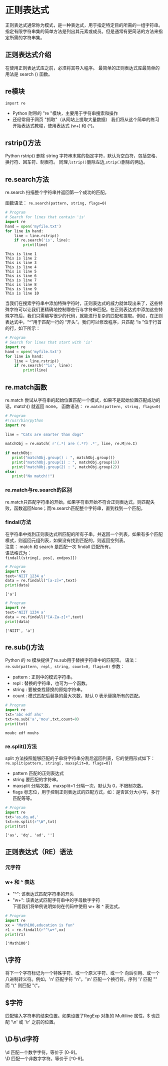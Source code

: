 # 正则表达式
正则表达式通常称为模式，是一种表达式，用于指定特定目的所需的一组字符串。指定有限字符串集的简单方法是列出其元素或成员。但是通常有更简洁的方法来指定所需的字符串集。

## 正则表达式介绍
在使用正则表达式库之前，必须将其导入程序。 最简单的正则表达式库最简单的用法是 search () 函数。

## re模块
`import re`
- Python 附带的 "re "模块，主要用于字符串搜索和操作
- 还经常用于网页 "抓取"（从网站上提取大量数据）
我们将从这个简单的练习开始表达式教程，使用表达式 (w+) 和 (^)。

## rstrip()方法
Python rstrip() 删除 string 字符串末尾的指定字符，默认为空白符，包括空格、换行符、回车符、制表符。
同理,`lstrip()`删除左边,`strip()`删除的两边。

## re.search方法
re.search 扫描整个字符串并返回第一个成功的匹配。

函数语法：
`re.search(pattern, string, flags=0)`


```python
# Program
# Search for lines that contain 'is' 
import re 
hand = open('myfile.txt') 
for line in hand: 
    line = line.rstrip() 
    if re.search('is', line): 
        print(line)
```

    This is line 1
    This is line 2
    This is line 3
    This is line 4
    This is line 5
    This is line 6
    This is line 7
    This is line 8
    This is line 9
    This is line 10


当我们在搜索字符串中添加特殊字符时，正则表达式的威力就体现出来了，这些特殊字符可以让我们更精确地控制哪些行与字符串匹配。在正则表达式中添加这些特殊字符后，我们只需编写很少的代码，就能进行复杂的匹配和提取。例如，在正则表达式中，“^”用于匹配一行的 “开头”。我们可以修改程序，只匹配 “is ”位于行首的行，如下所示：


```python
# Program
# Search for lines that start with 'is' 
import re 
hand = open('myfile.txt')
for line in hand: 
    line = line.rstrip() 
    if re.search('^is', line): 
        print(line) 
```

## re.match函数
re.match 尝试从字符串的起始位置匹配一个模式，如果不是起始位置匹配成功的话，match() 就返回 none。
函数语法：
`re.match(pattern, string, flags=0)`


```python
# Program
#!/usr/bin/python
import re
 
line = "Cats are smarter than dogs"
 
matchObj = re.match( r'(.*) are (.*?) .*', line, re.M|re.I)
 
if matchObj:
   print("matchObj.group() : ", matchObj.group())
   print("matchObj.group(1) : ", matchObj.group(1))
   print("matchObj.group(2) : ", matchObj.group(2))
else:
   print("No match!!")
```

### re.match与re.search的区别
re.match只匹配字符串的开始，如果字符串开始不符合正则表达式，则匹配失败，函数返回None；而re.search匹配整个字符串，直到找到一个匹配。

### findall方法
在字符串中找到正则表达式所匹配的所有子串，并返回一个列表，如果有多个匹配模式，则返回元组列表，如果没有找到匹配的，则返回空列表。  
注意： match 和 search 是匹配一次 findall 匹配所有。  
语法格式为：  
`findall(string[, pos[, endpos]])`  


```python
# Program
import re
text='NIIT 1234 a'
data = re.findall("[a-z]+",text)
print(data)
```

    ['a']



```python
# Program
import re
text='NIIT 1234 a'
data = re.findall("[A-Za-z]+",text)
print(data)
```

    ['NIIT', 'a']


## re.sub()方法
Python 的 re 模块提供了re.sub用于替换字符串中的匹配项。
语法：
`re.sub(pattern, repl, string, count=0, flags=0)`
参数：
- pattern : 正则中的模式字符串。
- repl : 替换的字符串，也可为一个函数。
- string : 要被查找替换的原始字符串。
- count : 模式匹配后替换的最大次数，默认 0 表示替换所有的匹配。


```python
# Program
import re
txt='abc edf ahs'
txt=re.sub('a','mou',txt,count=0)
print(txt)
```

    moubc edf mouhs


### re.split()方法
split 方法按照能够匹配的子串将字符串分割后返回列表，它的使用形式如下：  
`re.split(pattern, string[, maxsplit=0, flags=0])`
- pattern	匹配的正则表达式
- string	要匹配的字符串。
- maxsplit	分隔次数，maxsplit=1 分隔一次，默认为 0，不限制次数。
- flags	标志位，用于控制正则表达式的匹配方式，如：是否区分大小写，多行匹配等等。


```python
# Program
import re
txt='as,dq.ad,'
txt=re.split(r"\W",txt)
print(txt)
```

    ['as', 'dq', 'ad', '']


## 正则表达式（RE）语法
### 元字符
### w+ 和 ^ 表达
- "^": 该表达式匹配字符串的开头
- "w+": 该表达式匹配字符串中的字母数字字符  
下面我们将举例说明如何在代码中使用 w+ 和 ^ 表达式。


```python
# Program
import re 
xx = "Math100,education is fun" 
r1 = re.findall(r"^\w+",xx) 
print(r1) 
```

    ['Math100']


## \字符
将下一个字符标记为一个特殊字符、或一个原义字符、或一个 向后引用、或一个八进制转义符。例如，'n' 匹配字符 "n"。'\n' 匹配一个换行符。序列 '\\' 匹配 "\" 而 "\(" 则匹配 "("。

## $字符
匹配输入字符串的结束位置。如果设置了RegExp 对象的 Multiline 属性，$ 也匹配 '\n' 或 '\r' 之前的位置。

## \D与\d字符
\d 匹配一个数字字符。等价于 [0-9]。  
\D 匹配一个非数字字符。等价于 [^0-9]。


